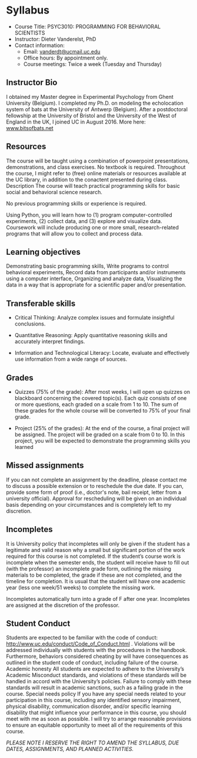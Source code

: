 # Syllabus  

+ Course Title:  PSYC3010: PROGRAMMING FOR BEHAVIORAL 
  SCIENTISTS 
+ Instructor: Dieter Vanderelst, PhD 
+ Contact information: 
  + Email: vanderdt@ucmail.uc.edu 
  + Office hours: By appointment only. 
  + Course meetings: Twice a week (Tuesday and Thursday)  

## Instructor Bio  

I obtained my Master degree in Experimental Psychology from Ghent University (Belgium). I completed my Ph.D. on modeling the echolocation system of bats at the University of Antwerp (Belgium). After a postdoctoral fellowship at the University of Bristol and the University of the West of England in the UK, I joined UC in August 2016.  More here: www.bitsofbats.net


## Resources   


The course will be taught using a combination of powerpoint presentations, demonstrations, and class exercises. No textbook is required. Throughout the course, I might refer to (free) online materials or resources available at the UC library, in addition to the conactent presented during class. Description The course will teach practical programming skills for basic social and behavioral science research.

No previous programming skills or experience is required. 

Using Python, you will learn how to (1) program computer-controlled experiments, (2) collect data, and (3) explore and visualize data. Coursework will include producing one or more small, research-related programs that will allow you to collect and process data. 

## Learning objectives

Demonstrating basic programming skills, Write programs to control behavioral experiments, Record data from participants and/or instruments using a computer interface, Organizing and analyze data, Visualizing the data in a way that is appropriate for a scientific paper and/or presentation.

## Transferable skills

+ Critical Thinking:  Analyze complex issues and formulate insightful conclusions.

+ Quantitative Reasoning: Apply quantitative reasoning skills and accurately interpret findings.
+ Information and Technological Literacy: Locate, evaluate and effectively use information from a wide range of sources.

## Grades 

+ Quizzes (75% of the grade): After most weeks, I will open up quizzes on blackboard concerning the covered topic(s). Each quiz consists of one or more questions, each graded on a scale from 1 to 10. The sum of these grades for the whole course will be converted to 75% of your final grade.

+ Project (25% of the grades): At the end of the course, a final project will be assigned. The project will be graded on a scale from 0 to 10. In this project, you will be expected to demonstrate the programming skills you learned


## Missed assignments

If you can not complete an assignment by the deadline, please contact me to discuss a possible extension or to reschedule the due date. If you can, provide some form of proof (i.e., doctor's note, bail receipt, letter from a university official). Approval for rescheduling will be given on an individual basis depending on your circumstances and is completely left to my discretion.

## Incompletes

It is University policy that incompletes will only be given if the student has a legitimate and valid reason why a small but significant portion of the work required for this course is not completed. If the student’s course work is incomplete when the semester ends, the student will receive have to fill out (with the professor) an incomplete grade form, outlining the missing materials to be completed, the grade if these are not completed, and the timeline for completion. It is usual that the student will have one academic year (less one week/51 weeks) to complete the missing work.

Incompletes  automatically turn into a grade of F after one year. Incompletes are assigned at the discretion of the professor. 

## Student Conduct

Students are expected to be familiar with the code of conduct: http://www.uc.edu/conduct/Code_of_Conduct.html . Violations will be addressed individually with students with the procedures in the handbook. Furthermore, behaviors considered cheating by will have consequences as outlined in the student code of conduct, including failure of the course. Academic honesty All students are expected to adhere to the University’s Academic Misconduct standards, and violations of these standards will be handled in accord with the University’s policies. Failure to comply with these standards will result in academic sanctions, such as a failing grade in the course. Special needs policy If you have any special needs related to your participation in this course, including any identified sensory impairment, physical disability, communication disorder, and/or specific learning disability that might influence your performance in this course, you should meet with me as soon as possible. I will try to arrange reasonable provisions to ensure an equitable opportunity to meet all of the requirements of this course.

*PLEASE NOTE I RESERVE THE RIGHT TO AMEND THE SYLLABUS, DUE DATES, ASSIGNMENTS, AND PLANNED ACTIVITIES.*